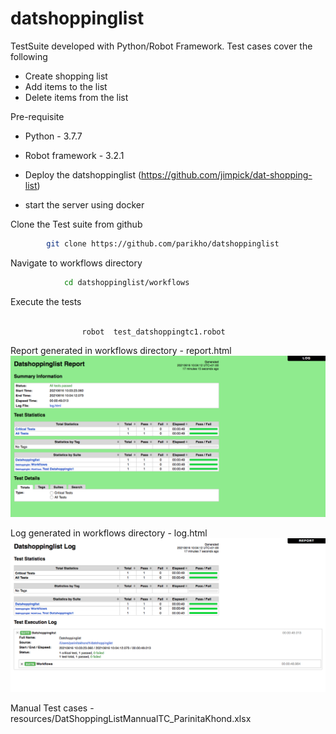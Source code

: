 # datshoppinglist 
 
 TestSuite developed with Python/Robot Framework. 
 Test cases cover the following
   - Create shopping list
   - Add items to the list
   - Delete items from the list

 Pre-requisite 
 
 - Python - 3.7.7
 
 - Robot framework - 3.2.1 
 
 - Deploy the datshoppinglist (https://github.com/jimpick/dat-shopping-list)

-   start the server using docker
 
  
Clone the Test suite from github

```sh  
  		git clone https://github.com/parikho/datshoppinglist
```

Navigate to workflows directory
  
```sh
		 	cd datshoppinglist/workflows
 ```

Execute the tests

```sh
  
				robot  test_datshoppingtc1.robot
```
   
 
 
Report generated in workflows directory - report.html
![alt text](https://github.com/parikho/datshoppinglist/blob/main/Report.png)

Log generated in workflows directory - log.html
![alt text](https://github.com/parikho/datshoppinglist/blob/main/Log.png)


Manual Test cases - resources/DatShoppingListMannualTC_ParinitaKhond.xlsx

 




